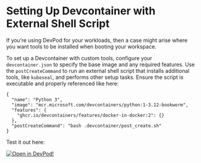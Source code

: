 # Setting Up Devcontainer with External Shell Script

If you’re using DevPod for your workloads, then a case might arise where you want tools to be installed when booting your workspace. 

To set up a Devcontainer with custom tools, configure your `devcontainer.json` to specify the base image and any required features. Use the `postCreateCommand` to run an external shell script that installs additional tools, like `kubeseal`, and performs other setup tasks. Ensure the script is executable and properly referenced like here:

```
{
  "name": "Python 3",
  "image": "mcr.microsoft.com/devcontainers/python:1-3.12-bookworm",
  "features": {
    "ghcr.io/devcontainers/features/docker-in-docker:2": {}
  },
  "postCreateCommand": "bash .devcontainer/post_create.sh"
}

```

Test it out here:

[![Open in DevPod!](https://devpod.sh/assets/open-in-devpod.svg)](https://github.com/loft-sh/devpod-templates@subpath:devcontainer-with-external-shell-script)
